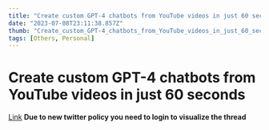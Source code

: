 ```yaml
---
title: "Create custom GPT-4 chatbots from YouTube videos in just 60 seconds"
date: "2023-07-08T23:11:38.857Z"
thumb: "Create_custom_GPT-4_chatbots_from_YouTube_videos_in_just_60_seconds.png"
tags: [Others, Personal]
---
```


# Create custom GPT-4 chatbots from YouTube videos in just 60 seconds

[Link](https://twitter.com/hasantoxr/status/1662480645409390594)
**Due to new twitter policy you need to login to visualize the thread**
